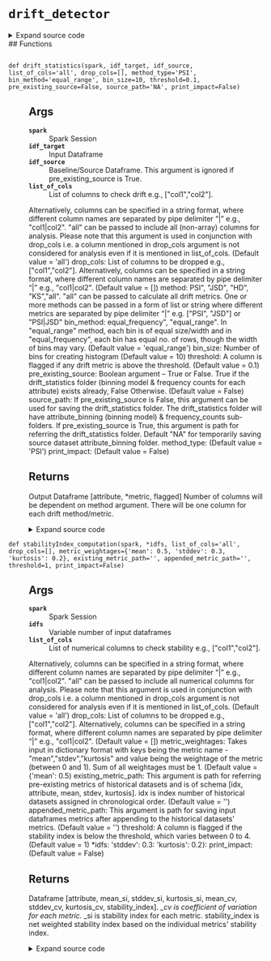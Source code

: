 # <code>drift_detector</code>
<details class="source">
<summary>
<span>Expand source code</span>
</summary>
```python
# coding=utf-8
from __future__ import division, print_function
import math
import numpy as np
import pandas as pd
import pyspark
from anovos.data_ingest.data_ingest import concatenate_dataset
from anovos.data_transformer.transformers import attribute_binning
from anovos.shared.utils import attributeType_segregation
from pyspark.sql import functions as F
from pyspark.sql import types as T
from scipy.stats import variation
def drift_statistics(spark, idf_target, idf_source, list_of_cols='all', drop_cols=[], method_type='PSI',
bin_method='equal_range',
bin_size=10, threshold=0.1, pre_existing_source=False, source_path="NA", print_impact=False):
"""
Args:
spark: Spark Session
idf_target: Input Dataframe
idf_source: Baseline/Source Dataframe. This argument is ignored if pre_existing_source is True.
list_of_cols: List of columns to check drift e.g., ["col1","col2"].
Alternatively, columns can be specified in a string format,
where different column names are separated by pipe delimiter “|” e.g., "col1|col2".
"all" can be passed to include all (non-array) columns for analysis.
Please note that this argument is used in conjunction with drop_cols i.e. a column mentioned in
drop_cols argument is not considered for analysis even if it is mentioned in list_of_cols. (Default value = 'all')
drop_cols: List of columns to be dropped e.g., ["col1","col2"].
Alternatively, columns can be specified in a string format,
where different column names are separated by pipe delimiter “|” e.g., "col1|col2". (Default value = [])
method: PSI", "JSD", "HD", "KS","all".
"all" can be passed to calculate all drift metrics.
One or more methods can be passed in a form of list or string where different metrics are separated
by pipe delimiter “|” e.g. ["PSI", "JSD"] or "PSI|JSD"
bin_method: equal_frequency", "equal_range".
In "equal_range" method, each bin is of equal size/width and in "equal_frequency", each bin
has equal no. of rows, though the width of bins may vary. (Default value = 'equal_range')
bin_size: Number of bins for creating histogram (Default value = 10)
threshold: A column is flagged if any drift metric is above the threshold. (Default value = 0.1)
pre_existing_source: Boolean argument – True or False. True if the drift_statistics folder (binning model &
frequency counts for each attribute) exists already, False Otherwise. (Default value = False)
source_path: If pre_existing_source is False, this argument can be used for saving the drift_statistics folder.
The drift_statistics folder will have attribute_binning (binning model) & frequency_counts sub-folders.
If pre_existing_source is True, this argument is path for referring the drift_statistics folder.
Default "NA" for temporarily saving source dataset attribute_binning folder.
method_type:
(Default value = 'PSI')
print_impact:
(Default value = False)
Returns:
Output Dataframe [attribute, *metric, flagged]
Number of columns will be dependent on method argument. There will be one column for each drift method/metric.
"""
if list_of_cols == 'all':
num_cols, cat_cols, other_cols = attributeType_segregation(idf_target)
list_of_cols = num_cols + cat_cols
if isinstance(list_of_cols, str):
list_of_cols = [x.strip() for x in list_of_cols.split('|')]
if isinstance(drop_cols, str):
drop_cols = [x.strip() for x in drop_cols.split('|')]
list_of_cols = list(set([e for e in list_of_cols if e not in drop_cols]))
if any(x not in idf_target.columns for x in list_of_cols) | (len(list_of_cols) == 0):
raise TypeError('Invalid input for Column(s)')
if method_type == 'all':
method_type = ['PSI', 'JSD', 'HD', 'KS']
if isinstance(method_type, str):
method_type = [x.strip() for x in method_type.split('|')]
if any(x not in ("PSI", "JSD", "HD", "KS") for x in method_type):
raise TypeError('Invalid input for method_type')
num_cols = attributeType_segregation(idf_target.select(list_of_cols))[0]
if not pre_existing_source:
source_bin = attribute_binning(spark, idf_source, list_of_cols=num_cols, method_type=bin_method,
bin_size=bin_size,
pre_existing_model=False, model_path=source_path + "/drift_statistics")
source_bin.persist(pyspark.StorageLevel.MEMORY_AND_DISK).count()
target_bin = attribute_binning(spark, idf_target, list_of_cols=num_cols, method_type=bin_method, bin_size=bin_size,
pre_existing_model=True, model_path=source_path + "/drift_statistics")
target_bin.persist(pyspark.StorageLevel.MEMORY_AND_DISK).count()
def hellinger_distance(p, q):
"""
Args:
p:
q:
Returns:
"""
hd = math.sqrt(np.sum((np.sqrt(p) - np.sqrt(q)) ** 2) / 2)
return hd
def PSI(p, q):
"""
Args:
p:
q:
Returns:
"""
psi = np.sum((p - q) * np.log(p / q))
return psi
def JS_divergence(p, q):
"""
Args:
p:
q:
Returns:
"""
def KL_divergence(p, q):
"""
Args:
p:
q:
Returns:
"""
kl = np.sum(p * np.log(p / q))
return kl
m = (p + q) / 2
pm = KL_divergence(p, m)
qm = KL_divergence(q, m)
jsd = (pm + qm) / 2
return jsd
def KS_distance(p, q):
"""
Args:
p:
q:
Returns:
"""
dstats = np.max(np.abs(np.cumsum(p) - np.cumsum(q)))
return dstats
output = {'attribute': []}
output["flagged"] = []
for method in method_type:
output[method] = []
for i in list_of_cols:
if pre_existing_source:
x = spark.read.csv(source_path + "/drift_statistics/frequency_counts/" + i, header=True, inferSchema=True)
else:
x = source_bin.groupBy(i).agg((F.count(i) / idf_source.count()).alias('p')).fillna(-1)
x.coalesce(1).write.csv(source_path + "/drift_statistics/frequency_counts/" + i, header=True,
mode='overwrite')
y = target_bin.groupBy(i).agg((F.count(i) / idf_target.count()).alias('q')).fillna(-1)
xy = x.join(y, i, 'full_outer').fillna(0.0001, subset=['p', 'q']).replace(0, 0.0001).orderBy(i)
p = np.array(xy.select('p').rdd.flatMap(lambda x: x).collect())
q = np.array(xy.select('q').rdd.flatMap(lambda x: x).collect())
output['attribute'].append(i)
counter = 0
for idx, method in enumerate(method_type):
drift_function = {'PSI': PSI, 'JSD': JS_divergence, 'HD': hellinger_distance, 'KS': KS_distance}
metric = float(round(drift_function[method](p, q), 4))
output[method].append(metric)
if counter == 0:
if metric > threshold:
output["flagged"].append(1)
counter = 1
if (idx == (len(method_type) - 1)) & (counter == 0):
output["flagged"].append(0)
odf = spark.createDataFrame(pd.DataFrame.from_dict(output, orient='index').transpose()) \
.select(['attribute'] + method_type + ['flagged']).orderBy(F.desc('flagged'))
if print_impact:
print("All Attributes:")
odf.show(len(list_of_cols))
print("Attributes meeting Data Drift threshold:")
drift = odf.where(F.col('flagged') == 1)
drift.show(drift.count())
return odf
def stabilityIndex_computation(spark, *idfs, list_of_cols='all', drop_cols=[],
metric_weightages={'mean': 0.5, 'stddev': 0.3, 'kurtosis': 0.2},
existing_metric_path='', appended_metric_path='', threshold=1, print_impact=False):
"""
Args:
spark: Spark Session
idfs: Variable number of input dataframes
list_of_cols: List of numerical columns to check stability e.g., ["col1","col2"].
Alternatively, columns can be specified in a string format,
where different column names are separated by pipe delimiter “|” e.g., "col1|col2".
"all" can be passed to include all numerical columns for analysis.
Please note that this argument is used in conjunction with drop_cols i.e. a column mentioned in
drop_cols argument is not considered for analysis even if it is mentioned in list_of_cols. (Default value = 'all')
drop_cols: List of columns to be dropped e.g., ["col1","col2"].
Alternatively, columns can be specified in a string format,
where different column names are separated by pipe delimiter “|” e.g., "col1|col2". (Default value = [])
metric_weightages: Takes input in dictionary format with keys being the metric name - "mean","stdev","kurtosis"
and value being the weightage of the metric (between 0 and 1). Sum of all weightages must be 1. (Default value = {'mean': 0.5)
existing_metric_path: This argument is path for referring pre-existing metrics of historical datasets and is
of schema [idx, attribute, mean, stdev, kurtosis].
idx is index number of historical datasets assigned in chronological order. (Default value = '')
appended_metric_path: This argument is path for saving input dataframes metrics after appending to the
historical datasets' metrics. (Default value = '')
threshold: A column is flagged if the stability index is below the threshold, which varies between 0 to 4. (Default value = 1)
*idfs:
'stddev': 0.3:
'kurtosis': 0.2}:
print_impact:
(Default value = False)
Returns:
Dataframe [attribute, mean_si, stddev_si, kurtosis_si, mean_cv, stddev_cv, kurtosis_cv, stability_index].
*_cv is coefficient of variation for each metric. *_si is stability index for each metric.
stability_index is net weighted stability index based on the individual metrics' stability index.
"""
num_cols = attributeType_segregation(idfs[0])[0]
if list_of_cols == 'all':
list_of_cols = num_cols
if isinstance(list_of_cols, str):
list_of_cols = [x.strip() for x in list_of_cols.split('|')]
if isinstance(drop_cols, str):
drop_cols = [x.strip() for x in drop_cols.split('|')]
list_of_cols = list(set([e for e in list_of_cols if e not in drop_cols]))
if any(x not in num_cols for x in list_of_cols) | (len(list_of_cols) == 0):
raise TypeError('Invalid input for Column(s)')
if round(metric_weightages.get('mean', 0) + metric_weightages.get('stddev', 0) + metric_weightages.get('kurtosis',
0), 3) != 1:
raise ValueError(
'Invalid input for metric weightages. Either metric name is incorrect or sum of metric weightages is not 1.0')
if existing_metric_path:
existing_metric_df = spark.read.csv(existing_metric_path, header=True, inferSchema=True)
dfs_count = existing_metric_df.select(F.max(F.col('idx'))).first()[0]
else:
schema = T.StructType([T.StructField('idx', T.IntegerType(), True),
T.StructField('attribute', T.StringType(), True),
T.StructField('mean', T.DoubleType(), True),
T.StructField('stddev', T.DoubleType(), True),
T.StructField('kurtosis', T.DoubleType(), True)])
existing_metric_df = spark.sparkContext.emptyRDD().toDF(schema)
dfs_count = 0
metric_ls = []
for idf in idfs:
for i in list_of_cols:
mean, stddev, kurtosis = idf.select(F.mean(i), F.stddev(i), F.kurtosis(i)).first()
metric_ls.append([dfs_count + 1, i, mean, stddev, kurtosis + 3.0 if kurtosis else None])
dfs_count += 1
new_metric_df = spark.createDataFrame(metric_ls, schema=('idx', 'attribute', 'mean', 'stddev', 'kurtosis'))
appended_metric_df = concatenate_dataset(existing_metric_df, new_metric_df)
if appended_metric_path:
appended_metric_df.coalesce(1).write.csv(appended_metric_path, header=True, mode='overwrite')
output = []
for i in list_of_cols:
i_output = [i]
for metric in ['mean', 'stddev', 'kurtosis']:
metric_stats = appended_metric_df.where(F.col('attribute') == i).orderBy('idx') \
.select(metric).fillna(np.nan).rdd.flatMap(list).collect()
metric_cv = round(float(variation([a for a in metric_stats])), 4) or None
i_output.append(metric_cv)
output.append(i_output)
schema = T.StructType([T.StructField("attribute", T.StringType(), True),
T.StructField("mean_cv", T.FloatType(), True),
T.StructField("stddev_cv", T.FloatType(), True),
T.StructField("kurtosis_cv", T.FloatType(), True)])
odf = spark.createDataFrame(output, schema=schema)
def score_cv(cv, thresholds=[0.03, 0.1, 0.2, 0.5]):
"""
Args:
cv:
thresholds:
(Default value = [0.03)
0.1:
0.2:
0.5]:
Returns:
"""
if cv is None:
return None
else:
cv = abs(cv)
stability_index = [4, 3, 2, 1, 0]
for i, thresh in enumerate(thresholds):
if cv < thresh:
return stability_index[i]
return stability_index[-1]
f_score_cv = F.udf(score_cv, T.IntegerType())
odf = odf.replace(np.nan, None).withColumn('mean_si', f_score_cv(F.col('mean_cv'))) \
.withColumn('stddev_si', f_score_cv(F.col('stddev_cv'))) \
.withColumn('kurtosis_si', f_score_cv(F.col('kurtosis_cv'))) \
.withColumn('stability_index', F.round((F.col('mean_si') * metric_weightages.get('mean', 0) +
F.col('stddev_si') * metric_weightages.get('stddev', 0) +
F.col('kurtosis_si') * metric_weightages.get('kurtosis', 0)), 4)) \
.withColumn('flagged',
F.when((F.col('stability_index') < threshold) | (F.col('stability_index').isNull()), 1).otherwise(
0))
if print_impact:
print("All Attributes:")
odf.show(len(list_of_cols))
print("Potential Unstable Attributes:")
unstable = odf.where(F.col('flagged') == 1)
unstable.show(unstable.count())
return odf
```
</details>
## Functions
<dl>
<dt id="anovos.data_drift.drift_detector.drift_statistics"><code class="name flex">
<span>def <span class="ident">drift_statistics</span></span>(<span>spark, idf_target, idf_source, list_of_cols='all', drop_cols=[], method_type='PSI', bin_method='equal_range', bin_size=10, threshold=0.1, pre_existing_source=False, source_path='NA', print_impact=False)</span>
</code></dt>
<dd>
<div class="desc"><h2 id="args">Args</h2>
<dl>
<dt><strong><code>spark</code></strong></dt>
<dd>Spark Session</dd>
<dt><strong><code>idf_target</code></strong></dt>
<dd>Input Dataframe</dd>
<dt><strong><code>idf_source</code></strong></dt>
<dd>Baseline/Source Dataframe. This argument is ignored if pre_existing_source is True.</dd>
<dt><strong><code>list_of_cols</code></strong></dt>
<dd>List of columns to check drift e.g., ["col1","col2"].</dd>
</dl>
<p>Alternatively, columns can be specified in a string format,
where different column names are separated by pipe delimiter “|” e.g., "col1|col2".
"all" can be passed to include all (non-array) columns for analysis.
Please note that this argument is used in conjunction with drop_cols i.e. a column mentioned in
drop_cols argument is not considered for analysis even if it is mentioned in list_of_cols. (Default value = 'all')
drop_cols: List of columns to be dropped e.g., ["col1","col2"].
Alternatively, columns can be specified in a string format,
where different column names are separated by pipe delimiter “|” e.g., "col1|col2". (Default value = [])
method: PSI", "JSD", "HD", "KS","all".
"all" can be passed to calculate all drift metrics.
One or more methods can be passed in a form of list or string where different metrics are separated
by pipe delimiter “|” e.g. ["PSI", "JSD"] or "PSI|JSD"
bin_method: equal_frequency", "equal_range".
In "equal_range" method, each bin is of equal size/width and in "equal_frequency", each bin
has equal no. of rows, though the width of bins may vary. (Default value = 'equal_range')
bin_size: Number of bins for creating histogram (Default value = 10)
threshold: A column is flagged if any drift metric is above the threshold. (Default value = 0.1)
pre_existing_source: Boolean argument – True or False. True if the drift_statistics folder (binning model &amp;
frequency counts for each attribute) exists already, False Otherwise. (Default value = False)
source_path: If pre_existing_source is False, this argument can be used for saving the drift_statistics folder.
The drift_statistics folder will have attribute_binning (binning model) &amp; frequency_counts sub-folders.
If pre_existing_source is True, this argument is path for referring the drift_statistics folder.
Default "NA" for temporarily saving source dataset attribute_binning folder.
method_type:
(Default value = 'PSI')
print_impact:
(Default value = False)</p>
<h2 id="returns">Returns</h2>
<p>Output Dataframe [attribute, *metric, flagged]
Number of columns will be dependent on method argument. There will be one column for each drift method/metric.</p></div>
<details class="source">
<summary>
<span>Expand source code</span>
</summary>
```python
def drift_statistics(spark, idf_target, idf_source, list_of_cols='all', drop_cols=[], method_type='PSI',
bin_method='equal_range',
bin_size=10, threshold=0.1, pre_existing_source=False, source_path="NA", print_impact=False):
"""
Args:
spark: Spark Session
idf_target: Input Dataframe
idf_source: Baseline/Source Dataframe. This argument is ignored if pre_existing_source is True.
list_of_cols: List of columns to check drift e.g., ["col1","col2"].
Alternatively, columns can be specified in a string format,
where different column names are separated by pipe delimiter “|” e.g., "col1|col2".
"all" can be passed to include all (non-array) columns for analysis.
Please note that this argument is used in conjunction with drop_cols i.e. a column mentioned in
drop_cols argument is not considered for analysis even if it is mentioned in list_of_cols. (Default value = 'all')
drop_cols: List of columns to be dropped e.g., ["col1","col2"].
Alternatively, columns can be specified in a string format,
where different column names are separated by pipe delimiter “|” e.g., "col1|col2". (Default value = [])
method: PSI", "JSD", "HD", "KS","all".
"all" can be passed to calculate all drift metrics.
One or more methods can be passed in a form of list or string where different metrics are separated
by pipe delimiter “|” e.g. ["PSI", "JSD"] or "PSI|JSD"
bin_method: equal_frequency", "equal_range".
In "equal_range" method, each bin is of equal size/width and in "equal_frequency", each bin
has equal no. of rows, though the width of bins may vary. (Default value = 'equal_range')
bin_size: Number of bins for creating histogram (Default value = 10)
threshold: A column is flagged if any drift metric is above the threshold. (Default value = 0.1)
pre_existing_source: Boolean argument – True or False. True if the drift_statistics folder (binning model &
frequency counts for each attribute) exists already, False Otherwise. (Default value = False)
source_path: If pre_existing_source is False, this argument can be used for saving the drift_statistics folder.
The drift_statistics folder will have attribute_binning (binning model) & frequency_counts sub-folders.
If pre_existing_source is True, this argument is path for referring the drift_statistics folder.
Default "NA" for temporarily saving source dataset attribute_binning folder.
method_type:
(Default value = 'PSI')
print_impact:
(Default value = False)
Returns:
Output Dataframe [attribute, *metric, flagged]
Number of columns will be dependent on method argument. There will be one column for each drift method/metric.
"""
if list_of_cols == 'all':
num_cols, cat_cols, other_cols = attributeType_segregation(idf_target)
list_of_cols = num_cols + cat_cols
if isinstance(list_of_cols, str):
list_of_cols = [x.strip() for x in list_of_cols.split('|')]
if isinstance(drop_cols, str):
drop_cols = [x.strip() for x in drop_cols.split('|')]
list_of_cols = list(set([e for e in list_of_cols if e not in drop_cols]))
if any(x not in idf_target.columns for x in list_of_cols) | (len(list_of_cols) == 0):
raise TypeError('Invalid input for Column(s)')
if method_type == 'all':
method_type = ['PSI', 'JSD', 'HD', 'KS']
if isinstance(method_type, str):
method_type = [x.strip() for x in method_type.split('|')]
if any(x not in ("PSI", "JSD", "HD", "KS") for x in method_type):
raise TypeError('Invalid input for method_type')
num_cols = attributeType_segregation(idf_target.select(list_of_cols))[0]
if not pre_existing_source:
source_bin = attribute_binning(spark, idf_source, list_of_cols=num_cols, method_type=bin_method,
bin_size=bin_size,
pre_existing_model=False, model_path=source_path + "/drift_statistics")
source_bin.persist(pyspark.StorageLevel.MEMORY_AND_DISK).count()
target_bin = attribute_binning(spark, idf_target, list_of_cols=num_cols, method_type=bin_method, bin_size=bin_size,
pre_existing_model=True, model_path=source_path + "/drift_statistics")
target_bin.persist(pyspark.StorageLevel.MEMORY_AND_DISK).count()
def hellinger_distance(p, q):
"""
Args:
p:
q:
Returns:
"""
hd = math.sqrt(np.sum((np.sqrt(p) - np.sqrt(q)) ** 2) / 2)
return hd
def PSI(p, q):
"""
Args:
p:
q:
Returns:
"""
psi = np.sum((p - q) * np.log(p / q))
return psi
def JS_divergence(p, q):
"""
Args:
p:
q:
Returns:
"""
def KL_divergence(p, q):
"""
Args:
p:
q:
Returns:
"""
kl = np.sum(p * np.log(p / q))
return kl
m = (p + q) / 2
pm = KL_divergence(p, m)
qm = KL_divergence(q, m)
jsd = (pm + qm) / 2
return jsd
def KS_distance(p, q):
"""
Args:
p:
q:
Returns:
"""
dstats = np.max(np.abs(np.cumsum(p) - np.cumsum(q)))
return dstats
output = {'attribute': []}
output["flagged"] = []
for method in method_type:
output[method] = []
for i in list_of_cols:
if pre_existing_source:
x = spark.read.csv(source_path + "/drift_statistics/frequency_counts/" + i, header=True, inferSchema=True)
else:
x = source_bin.groupBy(i).agg((F.count(i) / idf_source.count()).alias('p')).fillna(-1)
x.coalesce(1).write.csv(source_path + "/drift_statistics/frequency_counts/" + i, header=True,
mode='overwrite')
y = target_bin.groupBy(i).agg((F.count(i) / idf_target.count()).alias('q')).fillna(-1)
xy = x.join(y, i, 'full_outer').fillna(0.0001, subset=['p', 'q']).replace(0, 0.0001).orderBy(i)
p = np.array(xy.select('p').rdd.flatMap(lambda x: x).collect())
q = np.array(xy.select('q').rdd.flatMap(lambda x: x).collect())
output['attribute'].append(i)
counter = 0
for idx, method in enumerate(method_type):
drift_function = {'PSI': PSI, 'JSD': JS_divergence, 'HD': hellinger_distance, 'KS': KS_distance}
metric = float(round(drift_function[method](p, q), 4))
output[method].append(metric)
if counter == 0:
if metric > threshold:
output["flagged"].append(1)
counter = 1
if (idx == (len(method_type) - 1)) & (counter == 0):
output["flagged"].append(0)
odf = spark.createDataFrame(pd.DataFrame.from_dict(output, orient='index').transpose()) \
.select(['attribute'] + method_type + ['flagged']).orderBy(F.desc('flagged'))
if print_impact:
print("All Attributes:")
odf.show(len(list_of_cols))
print("Attributes meeting Data Drift threshold:")
drift = odf.where(F.col('flagged') == 1)
drift.show(drift.count())
return odf
```
</details>
</dd>
<dt id="anovos.data_drift.drift_detector.stabilityIndex_computation"><code class="name flex">
<span>def <span class="ident">stabilityIndex_computation</span></span>(<span>spark, *idfs, list_of_cols='all', drop_cols=[], metric_weightages={'mean': 0.5, 'stddev': 0.3, 'kurtosis': 0.2}, existing_metric_path='', appended_metric_path='', threshold=1, print_impact=False)</span>
</code></dt>
<dd>
<div class="desc"><h2 id="args">Args</h2>
<dl>
<dt><strong><code>spark</code></strong></dt>
<dd>Spark Session</dd>
<dt><strong><code>idfs</code></strong></dt>
<dd>Variable number of input dataframes</dd>
<dt><strong><code>list_of_cols</code></strong></dt>
<dd>List of numerical columns to check stability e.g., ["col1","col2"].</dd>
</dl>
<p>Alternatively, columns can be specified in a string format,
where different column names are separated by pipe delimiter “|” e.g., "col1|col2".
"all" can be passed to include all numerical columns for analysis.
Please note that this argument is used in conjunction with drop_cols i.e. a column mentioned in
drop_cols argument is not considered for analysis even if it is mentioned in list_of_cols. (Default value = 'all')
drop_cols: List of columns to be dropped e.g., ["col1","col2"].
Alternatively, columns can be specified in a string format,
where different column names are separated by pipe delimiter “|” e.g., "col1|col2". (Default value = [])
metric_weightages: Takes input in dictionary format with keys being the metric name - "mean","stdev","kurtosis"
and value being the weightage of the metric (between 0 and 1). Sum of all weightages must be 1. (Default value = {'mean': 0.5)
existing_metric_path: This argument is path for referring pre-existing metrics of historical datasets and is
of schema [idx, attribute, mean, stdev, kurtosis].
idx is index number of historical datasets assigned in chronological order. (Default value = '')
appended_metric_path: This argument is path for saving input dataframes metrics after appending to the
historical datasets' metrics. (Default value = '')
threshold: A column is flagged if the stability index is below the threshold, which varies between 0 to 4. (Default value = 1)
*idfs:
'stddev': 0.3:
'kurtosis': 0.2}:
print_impact:
(Default value = False)</p>
<h2 id="returns">Returns</h2>
<p>Dataframe [attribute, mean_si, stddev_si, kurtosis_si, mean_cv, stddev_cv, kurtosis_cv, stability_index].
<em>_cv is coefficient of variation for each metric. </em>_si is stability index for each metric.
stability_index is net weighted stability index based on the individual metrics' stability index.</p></div>
<details class="source">
<summary>
<span>Expand source code</span>
</summary>
```python
def stabilityIndex_computation(spark, *idfs, list_of_cols='all', drop_cols=[],
metric_weightages={'mean': 0.5, 'stddev': 0.3, 'kurtosis': 0.2},
existing_metric_path='', appended_metric_path='', threshold=1, print_impact=False):
"""
Args:
spark: Spark Session
idfs: Variable number of input dataframes
list_of_cols: List of numerical columns to check stability e.g., ["col1","col2"].
Alternatively, columns can be specified in a string format,
where different column names are separated by pipe delimiter “|” e.g., "col1|col2".
"all" can be passed to include all numerical columns for analysis.
Please note that this argument is used in conjunction with drop_cols i.e. a column mentioned in
drop_cols argument is not considered for analysis even if it is mentioned in list_of_cols. (Default value = 'all')
drop_cols: List of columns to be dropped e.g., ["col1","col2"].
Alternatively, columns can be specified in a string format,
where different column names are separated by pipe delimiter “|” e.g., "col1|col2". (Default value = [])
metric_weightages: Takes input in dictionary format with keys being the metric name - "mean","stdev","kurtosis"
and value being the weightage of the metric (between 0 and 1). Sum of all weightages must be 1. (Default value = {'mean': 0.5)
existing_metric_path: This argument is path for referring pre-existing metrics of historical datasets and is
of schema [idx, attribute, mean, stdev, kurtosis].
idx is index number of historical datasets assigned in chronological order. (Default value = '')
appended_metric_path: This argument is path for saving input dataframes metrics after appending to the
historical datasets' metrics. (Default value = '')
threshold: A column is flagged if the stability index is below the threshold, which varies between 0 to 4. (Default value = 1)
*idfs:
'stddev': 0.3:
'kurtosis': 0.2}:
print_impact:
(Default value = False)
Returns:
Dataframe [attribute, mean_si, stddev_si, kurtosis_si, mean_cv, stddev_cv, kurtosis_cv, stability_index].
*_cv is coefficient of variation for each metric. *_si is stability index for each metric.
stability_index is net weighted stability index based on the individual metrics' stability index.
"""
num_cols = attributeType_segregation(idfs[0])[0]
if list_of_cols == 'all':
list_of_cols = num_cols
if isinstance(list_of_cols, str):
list_of_cols = [x.strip() for x in list_of_cols.split('|')]
if isinstance(drop_cols, str):
drop_cols = [x.strip() for x in drop_cols.split('|')]
list_of_cols = list(set([e for e in list_of_cols if e not in drop_cols]))
if any(x not in num_cols for x in list_of_cols) | (len(list_of_cols) == 0):
raise TypeError('Invalid input for Column(s)')
if round(metric_weightages.get('mean', 0) + metric_weightages.get('stddev', 0) + metric_weightages.get('kurtosis',
0), 3) != 1:
raise ValueError(
'Invalid input for metric weightages. Either metric name is incorrect or sum of metric weightages is not 1.0')
if existing_metric_path:
existing_metric_df = spark.read.csv(existing_metric_path, header=True, inferSchema=True)
dfs_count = existing_metric_df.select(F.max(F.col('idx'))).first()[0]
else:
schema = T.StructType([T.StructField('idx', T.IntegerType(), True),
T.StructField('attribute', T.StringType(), True),
T.StructField('mean', T.DoubleType(), True),
T.StructField('stddev', T.DoubleType(), True),
T.StructField('kurtosis', T.DoubleType(), True)])
existing_metric_df = spark.sparkContext.emptyRDD().toDF(schema)
dfs_count = 0
metric_ls = []
for idf in idfs:
for i in list_of_cols:
mean, stddev, kurtosis = idf.select(F.mean(i), F.stddev(i), F.kurtosis(i)).first()
metric_ls.append([dfs_count + 1, i, mean, stddev, kurtosis + 3.0 if kurtosis else None])
dfs_count += 1
new_metric_df = spark.createDataFrame(metric_ls, schema=('idx', 'attribute', 'mean', 'stddev', 'kurtosis'))
appended_metric_df = concatenate_dataset(existing_metric_df, new_metric_df)
if appended_metric_path:
appended_metric_df.coalesce(1).write.csv(appended_metric_path, header=True, mode='overwrite')
output = []
for i in list_of_cols:
i_output = [i]
for metric in ['mean', 'stddev', 'kurtosis']:
metric_stats = appended_metric_df.where(F.col('attribute') == i).orderBy('idx') \
.select(metric).fillna(np.nan).rdd.flatMap(list).collect()
metric_cv = round(float(variation([a for a in metric_stats])), 4) or None
i_output.append(metric_cv)
output.append(i_output)
schema = T.StructType([T.StructField("attribute", T.StringType(), True),
T.StructField("mean_cv", T.FloatType(), True),
T.StructField("stddev_cv", T.FloatType(), True),
T.StructField("kurtosis_cv", T.FloatType(), True)])
odf = spark.createDataFrame(output, schema=schema)
def score_cv(cv, thresholds=[0.03, 0.1, 0.2, 0.5]):
"""
Args:
cv:
thresholds:
(Default value = [0.03)
0.1:
0.2:
0.5]:
Returns:
"""
if cv is None:
return None
else:
cv = abs(cv)
stability_index = [4, 3, 2, 1, 0]
for i, thresh in enumerate(thresholds):
if cv < thresh:
return stability_index[i]
return stability_index[-1]
f_score_cv = F.udf(score_cv, T.IntegerType())
odf = odf.replace(np.nan, None).withColumn('mean_si', f_score_cv(F.col('mean_cv'))) \
.withColumn('stddev_si', f_score_cv(F.col('stddev_cv'))) \
.withColumn('kurtosis_si', f_score_cv(F.col('kurtosis_cv'))) \
.withColumn('stability_index', F.round((F.col('mean_si') * metric_weightages.get('mean', 0) +
F.col('stddev_si') * metric_weightages.get('stddev', 0) +
F.col('kurtosis_si') * metric_weightages.get('kurtosis', 0)), 4)) \
.withColumn('flagged',
F.when((F.col('stability_index') < threshold) | (F.col('stability_index').isNull()), 1).otherwise(
0))
if print_impact:
print("All Attributes:")
odf.show(len(list_of_cols))
print("Potential Unstable Attributes:")
unstable = odf.where(F.col('flagged') == 1)
unstable.show(unstable.count())
return odf
```
</details>
</dd>
</dl>